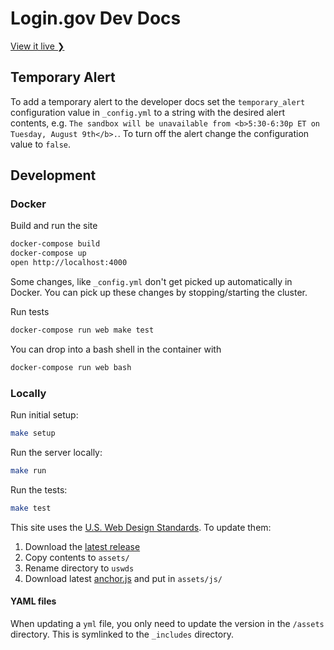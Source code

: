 # Login.gov Dev Docs

[View it live ❯](https://developers.login.gov/)

## Temporary Alert

To add a temporary alert to the developer docs set the `temporary_alert` configuration value in `_config.yml` to a string with the desired alert contents, e.g. `The sandbox will be unavailable from <b>5:30-6:30p ET on Tuesday, August 9th</b>.`. To turn off the alert change the configuration value to `false`.

## Development

### Docker

Build and run the site

```sh
docker-compose build
docker-compose up
open http://localhost:4000
```

Some changes, like `_config.yml` don't get picked up automatically in Docker. You can pick up these changes by stopping/starting the cluster.

Run tests

```sh
docker-compose run web make test
```

You can drop into a bash shell in the container with

```sh
docker-compose run web bash
```

### Locally

Run initial setup:

```sh
make setup
```

Run the server locally:

```sh
make run
```

Run the tests:

```sh
make test
```

This site uses the [U.S. Web Design Standards](https://standards.usa.gov). To update them:

1. Download the [latest release](https://standards.usa.gov/download)
2. Copy contents to `assets/`
3. Rename directory to `uswds`
4. Download latest [anchor.js](https://github.com/bryanbraun/anchorjs) and put in `assets/js/`

#### YAML files

When updating a `yml` file, you only need to update the version in the `/assets` directory. This is symlinked to the `_includes` directory.
